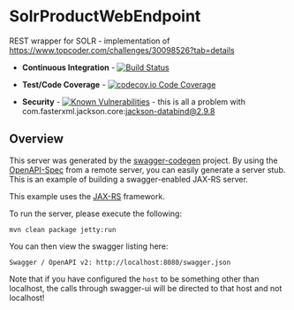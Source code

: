 # SolrProductWebEndpoint
REST wrapper for SOLR - implementation of https://www.topcoder.com/challenges/30098526?tab=details

+ **Continuous Integration** - [![Build Status](https://api.travis-ci.org/KoosieDeMoer/SolrProductWebEndpoint.svg?branch=master)](https://travis-ci.com/KoosieDeMoer/SolrProductWebEndpoint)

+ **Test/Code Coverage** - [![codecov.io Code Coverage](https://img.shields.io/codecov/c/gh/KoosieDeMoer/SolrProductWebEndpoint.svg?maxAge=2592000)](https://codecov.io/gh/KoosieDeMoer/SolrProductWebEndpoint/branch/master)

+ **Security** - [![Known Vulnerabilities](https://snyk.io/test/github/KoosieDeMoer/SolrProductWebEndpoint/badge.svg)](https://snyk.io/test/github/KoosieDeMoer/SolrProductWebEndpoint) - this is all a problem with com.fasterxml.jackson.core:jackson-databind@2.9.8


## Overview
This server was generated by the [swagger-codegen](https://github.com/swagger-api/swagger-codegen) project. By using the 
[OpenAPI-Spec](https://github.com/swagger-api/swagger-core/wiki) from a remote server, you can easily generate a server stub.  This
is an example of building a swagger-enabled JAX-RS server.

This example uses the [JAX-RS](https://jax-rs-spec.java.net/) framework.

To run the server, please execute the following:

```
mvn clean package jetty:run
```

You can then view the swagger listing here:

```
Swagger / OpenAPI v2: http://localhost:8080/swagger.json
```

Note that if you have configured the `host` to be something other than localhost, the calls through
swagger-ui will be directed to that host and not localhost!

